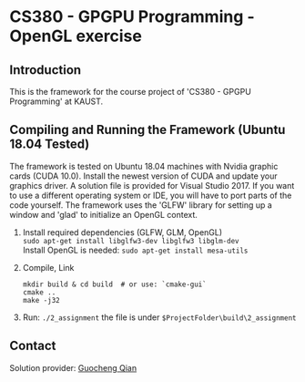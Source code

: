 # CS380 - GPGPU Programming - OpenGL exercise

## Introduction

This is the framework for the course project of 'CS380 - GPGPU Programming' at KAUST. 

## Compiling and Running the Framework (Ubuntu 18.04 Tested)
The framework is tested on Ubuntu 18.04 machines with Nvidia graphic cards (CUDA 10.0).
Install the newest version of CUDA and update your graphics driver.
A solution file is provided for Visual Studio 2017.
If you want to use a different operating system or IDE, you will have to port parts of the code yourself.
The framework uses the 'GLFW' library for setting up a window and 'glad' to initialize an OpenGL context.


1. Install required dependencies (GLFW, GLM, OpenGL)  
   `sudo apt-get install libglfw3-dev libglfw3 libglm-dev`  
   Install OpenGL is needed: `sudo apt-get install mesa-utils`

2. Compile, Link

   ```shell
   mkdir build & cd build  # or use: `cmake-gui`
   cmake ..
   make -j32
   ```

3. Run:
`./2_assignment`
the file is under `$ProjectFolder\build\2_assignment`

## Contact
Solution provider: [Guocheng Qian](https://www.gcqian.com)

